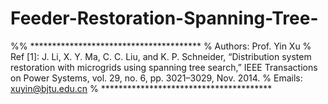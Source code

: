 # Feeder-Restoration-Spanning-Tree-

%% ***************************************
% Authors: Prof. Yin Xu
% Ref [1]: J. Li, X. Y. Ma, C. C. Liu, and K. P. Schneider, “Distribution system restoration with microgrids using spanning tree search,” IEEE Transactions on Power Systems, vol. 29, no. 6, pp. 3021–3029, Nov. 2014.
% Emails: xuyin@bjtu.edu.cn
%  ***************************************
